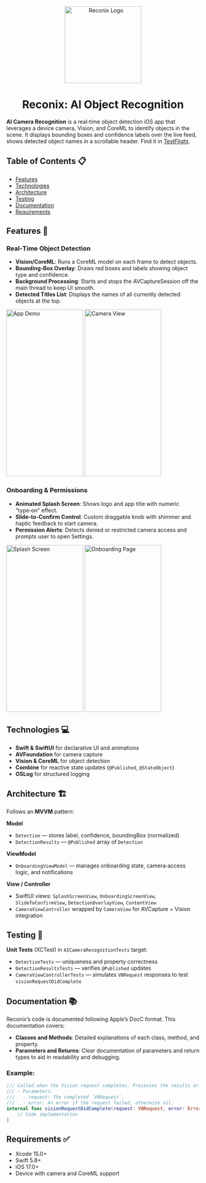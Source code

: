 <div align="center">
  <img src="https://github.com/user-attachments/assets/aaec9962-2961-4a52-9636-210084c05af6" alt="Reconix Logo" width="200" height="200">
  <h1>Reconix: AI Object Recognition</h1>
</div>

**AI Camera Recognition** is a real‑time object detection iOS app that leverages a device camera, Vision, and CoreML to identify objects in the scene.
It displays bounding boxes and confidence labels over the live feed, shows detected object names in a scrollable header. Find it in [TestFlight](https://testflight.apple.com/join/4xadjzG9).

## Table of Contents 📋  

- [Features](#features)
- [Technologies](#technologies)
- [Architecture](#architecture)
- [Testing](#testing)
- [Documentation](#documentation)
- [Requirements](#requirements)

## Features 📸

### Real‑Time Object Detection
- **Vision/CoreML**: Runs a CoreML model on each frame to detect objects.  
- **Bounding‑Box Overlay**: Draws red boxes and labels showing object type and confidence.  
- **Background Processing**: Starts and stops the AVCaptureSession off the main thread to keep UI smooth.
- **Detected Titles List**: Displays the names of all currently detected objects at the top.

<img src="https://github.com/user-attachments/assets/c78cc650-97e6-4370-bb5d-b3a73db57b62" alt="App Demo" width="200" height="435">
<img src="https://github.com/user-attachments/assets/d01b1756-62ae-4b5e-9f50-aa946f0df7fa" alt="Camera View" width="200" height="435">

### Onboarding & Permissions
- **Animated Splash Screen**: Shows logo and app title with numeric “type‑on” effect.  
- **Slide‑to‑Confirm Control**: Custom draggable knob with shimmer and haptic feedback to start camera.  
- **Permission Alerts**: Detects denied or restricted camera access and prompts user to open Settings.

<img src="https://github.com/user-attachments/assets/f97da892-d457-4cce-8b0a-1419f22a9413" alt="Splash Screen" width="200" height="435">
<img src="https://github.com/user-attachments/assets/738febeb-49ee-42ff-a9e0-f5300437109d" alt="Onboarding Page" width="200" height="435">

## Technologies 💻
- **Swift & SwiftUI** for declarative UI and animations  
- **AVFoundation** for camera capture  
- **Vision & CoreML** for object detection  
- **Combine** for reactive state updates (`@Published`, `@StateObject`)  
- **OSLog** for structured logging

## Architecture 🏗️
Follows an **MVVM** pattern:

**Model**  
- `Detection` — stores label, confidence, boundingBox (normalized)  
- `DetectionResults` — `@Published` array of `Detection`

**ViewModel**  
- `OnboardingViewModel` — manages onboarding state, camera‑access logic, and notifications

**View / Controller**  
- SwiftUI views: `SplashScreenView`, `OnboardingScreenView`, `SlideToConfirmView`, `DetectionOverlayView`, `ContentView`  
- `CameraViewController` wrapped by `CameraView` for AVCapture + Vision integration

## Testing 🧪
**Unit Tests** (XCTest) in `AICameraRecognitionTests` target:  
- `DetectionTests` — uniqueness and property correctness  
- `DetectionResultsTests` — verifies `@Published` updates  
- `CameraViewControllerTests` — simulates `VNRequest` responses to test `visionRequestDidComplete`

## Documentation 📚
Reconix’s code is documented following Apple’s DocC format. This documentation covers:

- **Classes and Methods**: Detailed explanations of each class, method, and property.
- **Parameters and Returns**: Clear documentation of parameters and return types to aid in readability and debugging.

### Example:
```swift
/// Called when the Vision request completes. Processes the results or logs errors.
/// - Parameters:
///   - request: The completed `VNRequest`.
///   - error: An error if the request failed, otherwise nil.
internal func visionRequestDidComplete(request: VNRequest, error: Error?) {
    // Code implementation
}
```

## Requirements ✅
- Xcode 15.0+  
- Swift 5.8+  
- iOS 17.0+  
- Device with camera and CoreML support  
